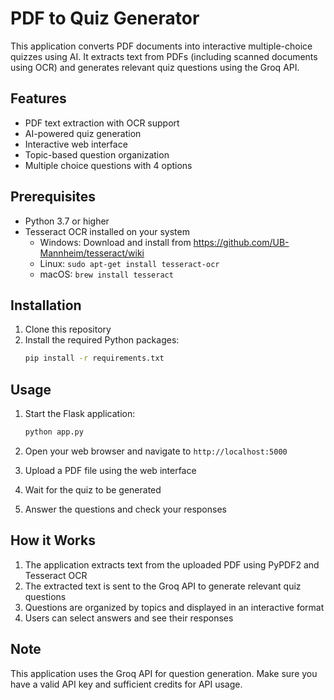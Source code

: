 # PDF to Quiz Generator

This application converts PDF documents into interactive multiple-choice quizzes using AI. It extracts text from PDFs (including scanned documents using OCR) and generates relevant quiz questions using the Groq API.

## Features

- PDF text extraction with OCR support
- AI-powered quiz generation
- Interactive web interface
- Topic-based question organization
- Multiple choice questions with 4 options

## Prerequisites

- Python 3.7 or higher
- Tesseract OCR installed on your system
  - Windows: Download and install from https://github.com/UB-Mannheim/tesseract/wiki
  - Linux: `sudo apt-get install tesseract-ocr`
  - macOS: `brew install tesseract`

## Installation

1. Clone this repository
2. Install the required Python packages:
   ```bash
   pip install -r requirements.txt
   ```

## Usage

1. Start the Flask application:
   ```bash
   python app.py
   ```

2. Open your web browser and navigate to `http://localhost:5000`

3. Upload a PDF file using the web interface

4. Wait for the quiz to be generated

5. Answer the questions and check your responses

## How it Works

1. The application extracts text from the uploaded PDF using PyPDF2 and Tesseract OCR
2. The extracted text is sent to the Groq API to generate relevant quiz questions
3. Questions are organized by topics and displayed in an interactive format
4. Users can select answers and see their responses

## Note

This application uses the Groq API for question generation. Make sure you have a valid API key and sufficient credits for API usage. 